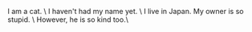 I am a cat. \\
I haven't had my name yet. \\
I live in Japan. My owner is so stupid. \\
However, he is so kind too.\\